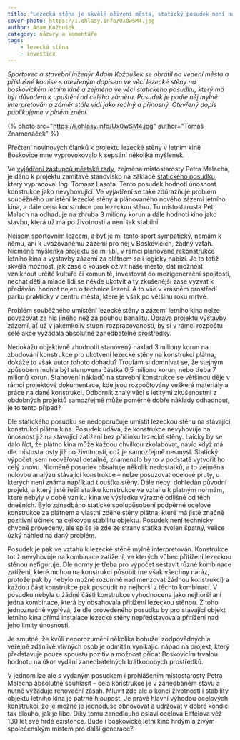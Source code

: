 ```yaml
---
title: "Lezecká stěna je skvělé oživení města, statický posudek není na překážku"
cover-photo: https://i.ohlasy.info/Ux0wSM4.jpg
author: Adam Kožoušek
category: názory a komentáře
tags:
    - lezecká stěna
    - investice
---
```


*Sportovec a stavební inženýr Adam Kožoušek se obrátil na vedení města a příslušné komise s otevřeným dopisem ve věci lezecké stěny na boskovickém letním kině a zejména ve věci statického posudku, který má být důvodem k upuštění od celého záměru. Posudek je podle něj mylně interpretován a záměr stále vidí jako reálný a přínosný. Otevřený dopis publikujeme v plném znění.*

{% photo src="https://i.ohlasy.info/Ux0wSM4.jpg" author="Tomáš Znamenáček" %}

Přečtení novinových článků k projektu lezecké stěny v letním kině Boskovice mne vyprovokovalo k sepsání několika myšlenek.

Ve [vyjádření zástupců městské rady](/clanky/2016/03/stena-nebude.html), zejména místostarosty Petra Malacha, je dáno k projektu zamítavé stanovisko na základě [statického posudku](https://data.ohlasy.info/2016/statika-stena.pdf), který vypracoval Ing. Tomasz Lasota. Tento posudek hodnotí únosnost konstrukce jako nevyhovující. Ve vyjádření se také zdůrazňuje problém souběžného umístění lezecké stěny a plánovaného nového zázemí letního kina, a dále cena konstrukce pro lezeckou stěnu. Tu místostarosta Petr Malach na odhaduje na zhruba 3 miliony korun a dále hodnotí kino jako stavbu, která už má po životnosti a není tak stabilní.

Nejsem sportovním lezcem, a byť je mi tento sport sympatický, nemám k němu, ani k uvažovanému zázemí pro něj v Boskovicích, žádný vztah. Nicméně myšlenka projektu se mi líbí, v rámci plánované rekonstrukce letního kina a výstavby zázemí za plátnem se i logicky nabízí. Je to totiž skvělá možnost, jak zase o kousek oživit naše město, dát možnost vzniknout určité kultuře či komunitě, investovat do mezigenerační spojitosti, nechat děti a mladé lidi se někde ukotvit a ty zkušenější zase vyzvat k předávání hodnot nejen o technice lezení. A to vše v krásném prostředí parku prakticky v centru města, které je však po většinu roku mrtvé.

Problém souběžného umístění lezecké stěny a zázemí letního kina nelze považovat za nic jiného než za pouhou banalitu. Úprava projektu výstavby zázemí, ať už v jakémkoliv stupni rozpracovanosti, by si v rámci rozpočtu celé akce vyžádala absolutně zanedbatelné prostředky.

Nedokážu objektivně zhodnotit stanovený náklad 3 miliony korun na zbudování konstrukce pro ukotvení lezecké stěny na konstrukci plátna, dokáže to však autor tohoto dohadu? Troufám si domnívat se, že stejným způsobem mohla být stanovena částka 0,5 milionu korun, nebo třeba 7 milionů korun. Stanovení nákladů na stavební konstrukce se většinou děje v rámci projektové dokumentace, kde jsou rozpočtovány veškeré materiály a práce na dané konstrukci. Odborník znalý věci s letitými zkušenostmi z obdobných projektů samozřejmě může poměrně dobře náklady odhadnout, je to tento případ?

Dle statického posudku se nedoporučuje umístit lezeckou stěnu na stávající konstrukci plátna kina. Posudek udává, že konstrukce nevyhovuje na únosnost již na stávající zatížení bez příčinku lezecké stěny. Laicky by se dalo říct, že plátno kina může každou chvilkou zkolabovat, navíc když má dle místostarosty již po životnosti, což je samozřejmě nesmysl. Statický výpočet jsem neověřoval detailně, znamenalo by to v podstatě vytvořit ho celý znovu. Nicméně posudek obsahuje několik nedostatků, a to zejména nulovou analýzu stávající konstrukce – nelze posuzovat ocelové pruty, u kterých není známa například tloušťka stěny. Dále nebyl dohledán původní projekt, a který jistě řešil statiku konstrukce ve vztahu k platným normám, které nebyly v době vzniku kina ve výsledku výrazně odlišné od těch dnešních. Bylo zanedbáno statické spolupůsobení podpěrné ocelové konstrukce za plátnem a vlastní zděné stěny plátna, které má jistě značně pozitivní účinek na celkovou stabilitu objektu. Posudek není technicky chybně provedený, ale spíše je zde ze strany statika zvolen špatný, velice úzký náhled na daný problém.

Posudek je pak ve vztahu k lezecké stěně mylně interpretován. Konstrukce totiž nevyhovuje na kombinace zatížení, ve kterých vůbec přitížení lezeckou stěnou nefiguruje. Dle normy je třeba pro výpočet sestavit různé kombinace zatížení, které mohou na konstrukci působit (ne však všechny naráz, protože pak by nebylo možné rozumně nadimenzovat žádnou konstrukci) a každou část konstrukce pak posoudit na nejhorší z těchto kombinací. V posudku nebyla u žádné části konstrukce vyhodnocena jako nejhorší ani jedna kombinace, která by obsahovala přitížení lezeckou stěnou. Z toho jednoznačně vyplývá, že dle provedeného posudku by pro stávající objekt letního kina přímá instalace lezecké stěny nepředstavovala přitížení nad jeho limity únosnosti.

Je smutné, že kvůli neporozumění několika bohužel zodpovědných a veřejně zdánlivě vlivných osob je odmítán vynikající nápad na projekt, který představuje pouze spoustu pozitiv a možnost přidat Boskovicím trvalou hodnotu na úkor vydání zanedbatelných krátkodobých prostředků.

V jednom lze ale s vydaným posudkem i prohlášením místostarosty Petra Malacha absolutně souhlasit – celá konstrukce je v zanedbaném stavu a nutně vyžaduje renovační zásah. Mluvit zde ale o konci životnosti i stability objektu letního kina je patrně hloupost. Je právě hlavní výhodou ocelových konstrukcí, že je možné je jednoduše obnovovat a udržovat v dobré kondici tak dlouho, jak je libo. Díky tomu zanedlouho oslaví ocelová Eiffelova věž 130 let své hrdé existence. Bude i boskovické letní kino hrdým a živým společenským místem pro další generace?
